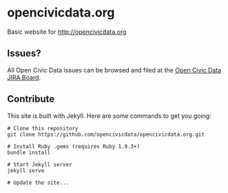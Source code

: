 opencivicdata.org
=================

Basic website for http://opencivicdata.org

Issues?
-------

All Open Civic Data issues can be browsed and filed at the [Open Civic Data JIRA Board](https://sunlight.atlassian.net/browse/OCD/).

Contribute
----------

This site is built with Jekyll. Here are some commands to get you going:

    # Clone this repository
    git clone https://github.com/opencivicdata/opencivicdata.org.git

    # Install Ruby .gems (requires Ruby 1.9.3+)
    bundle install

    # Start Jekyll server
    jekyll serve

    # Update the site...
